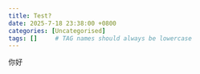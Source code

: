 ```yaml
---
title: Test?
date: 2025-7-18 23:38:00 +0800
categories: [Uncategorised]
tags: []     # TAG names should always be lowercase
---
```


你好
